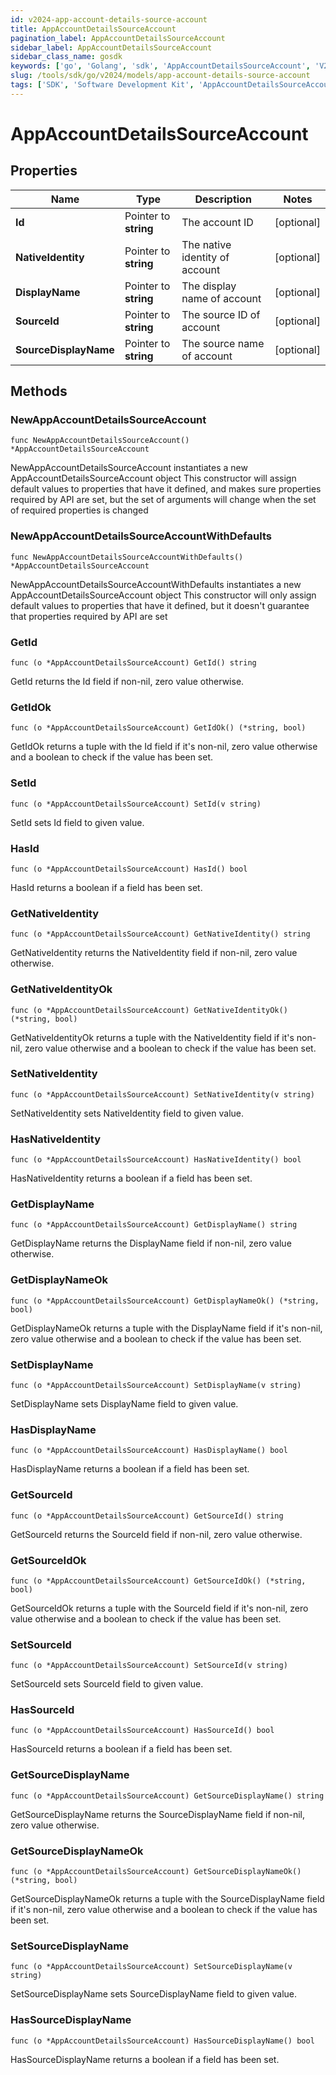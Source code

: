 ```yaml
---
id: v2024-app-account-details-source-account
title: AppAccountDetailsSourceAccount
pagination_label: AppAccountDetailsSourceAccount
sidebar_label: AppAccountDetailsSourceAccount
sidebar_class_name: gosdk
keywords: ['go', 'Golang', 'sdk', 'AppAccountDetailsSourceAccount', 'V2024AppAccountDetailsSourceAccount'] 
slug: /tools/sdk/go/v2024/models/app-account-details-source-account
tags: ['SDK', 'Software Development Kit', 'AppAccountDetailsSourceAccount', 'V2024AppAccountDetailsSourceAccount']
---
```


# AppAccountDetailsSourceAccount

## Properties

Name | Type | Description | Notes
------------ | ------------- | ------------- | -------------
**Id** | Pointer to **string** | The account ID | [optional] 
**NativeIdentity** | Pointer to **string** | The native identity of account | [optional] 
**DisplayName** | Pointer to **string** | The display name of account | [optional] 
**SourceId** | Pointer to **string** | The source ID of account | [optional] 
**SourceDisplayName** | Pointer to **string** | The source name of account | [optional] 

## Methods

### NewAppAccountDetailsSourceAccount

`func NewAppAccountDetailsSourceAccount() *AppAccountDetailsSourceAccount`

NewAppAccountDetailsSourceAccount instantiates a new AppAccountDetailsSourceAccount object
This constructor will assign default values to properties that have it defined,
and makes sure properties required by API are set, but the set of arguments
will change when the set of required properties is changed

### NewAppAccountDetailsSourceAccountWithDefaults

`func NewAppAccountDetailsSourceAccountWithDefaults() *AppAccountDetailsSourceAccount`

NewAppAccountDetailsSourceAccountWithDefaults instantiates a new AppAccountDetailsSourceAccount object
This constructor will only assign default values to properties that have it defined,
but it doesn't guarantee that properties required by API are set

### GetId

`func (o *AppAccountDetailsSourceAccount) GetId() string`

GetId returns the Id field if non-nil, zero value otherwise.

### GetIdOk

`func (o *AppAccountDetailsSourceAccount) GetIdOk() (*string, bool)`

GetIdOk returns a tuple with the Id field if it's non-nil, zero value otherwise
and a boolean to check if the value has been set.

### SetId

`func (o *AppAccountDetailsSourceAccount) SetId(v string)`

SetId sets Id field to given value.

### HasId

`func (o *AppAccountDetailsSourceAccount) HasId() bool`

HasId returns a boolean if a field has been set.

### GetNativeIdentity

`func (o *AppAccountDetailsSourceAccount) GetNativeIdentity() string`

GetNativeIdentity returns the NativeIdentity field if non-nil, zero value otherwise.

### GetNativeIdentityOk

`func (o *AppAccountDetailsSourceAccount) GetNativeIdentityOk() (*string, bool)`

GetNativeIdentityOk returns a tuple with the NativeIdentity field if it's non-nil, zero value otherwise
and a boolean to check if the value has been set.

### SetNativeIdentity

`func (o *AppAccountDetailsSourceAccount) SetNativeIdentity(v string)`

SetNativeIdentity sets NativeIdentity field to given value.

### HasNativeIdentity

`func (o *AppAccountDetailsSourceAccount) HasNativeIdentity() bool`

HasNativeIdentity returns a boolean if a field has been set.

### GetDisplayName

`func (o *AppAccountDetailsSourceAccount) GetDisplayName() string`

GetDisplayName returns the DisplayName field if non-nil, zero value otherwise.

### GetDisplayNameOk

`func (o *AppAccountDetailsSourceAccount) GetDisplayNameOk() (*string, bool)`

GetDisplayNameOk returns a tuple with the DisplayName field if it's non-nil, zero value otherwise
and a boolean to check if the value has been set.

### SetDisplayName

`func (o *AppAccountDetailsSourceAccount) SetDisplayName(v string)`

SetDisplayName sets DisplayName field to given value.

### HasDisplayName

`func (o *AppAccountDetailsSourceAccount) HasDisplayName() bool`

HasDisplayName returns a boolean if a field has been set.

### GetSourceId

`func (o *AppAccountDetailsSourceAccount) GetSourceId() string`

GetSourceId returns the SourceId field if non-nil, zero value otherwise.

### GetSourceIdOk

`func (o *AppAccountDetailsSourceAccount) GetSourceIdOk() (*string, bool)`

GetSourceIdOk returns a tuple with the SourceId field if it's non-nil, zero value otherwise
and a boolean to check if the value has been set.

### SetSourceId

`func (o *AppAccountDetailsSourceAccount) SetSourceId(v string)`

SetSourceId sets SourceId field to given value.

### HasSourceId

`func (o *AppAccountDetailsSourceAccount) HasSourceId() bool`

HasSourceId returns a boolean if a field has been set.

### GetSourceDisplayName

`func (o *AppAccountDetailsSourceAccount) GetSourceDisplayName() string`

GetSourceDisplayName returns the SourceDisplayName field if non-nil, zero value otherwise.

### GetSourceDisplayNameOk

`func (o *AppAccountDetailsSourceAccount) GetSourceDisplayNameOk() (*string, bool)`

GetSourceDisplayNameOk returns a tuple with the SourceDisplayName field if it's non-nil, zero value otherwise
and a boolean to check if the value has been set.

### SetSourceDisplayName

`func (o *AppAccountDetailsSourceAccount) SetSourceDisplayName(v string)`

SetSourceDisplayName sets SourceDisplayName field to given value.

### HasSourceDisplayName

`func (o *AppAccountDetailsSourceAccount) HasSourceDisplayName() bool`

HasSourceDisplayName returns a boolean if a field has been set.


